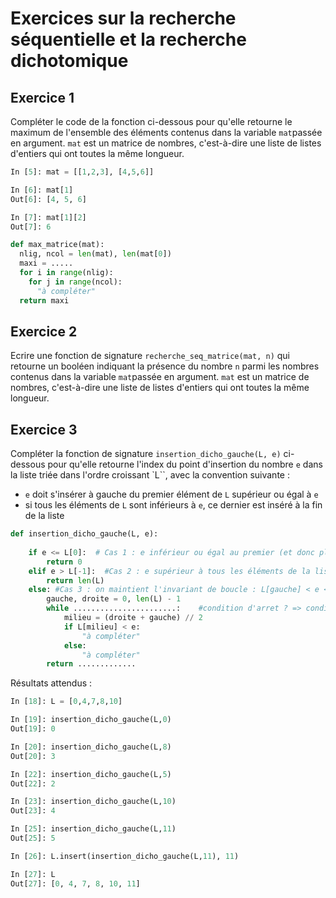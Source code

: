 # Exercices sur la recherche séquentielle et la recherche dichotomique

## Exercice 1

Compléter le code de la fonction ci-dessous pour qu'elle retourne le maximum de l'ensemble des éléments contenus dans la variable `mat`passée en argument. `mat` est un matrice de nombres, c'est-à-dire une  liste de  listes d'entiers qui ont toutes la  même longueur.

~~~python
In [5]: mat = [[1,2,3], [4,5,6]]

In [6]: mat[1]
Out[6]: [4, 5, 6]

In [7]: mat[1][2]
Out[7]: 6
~~~

~~~python
def max_matrice(mat):
  nlig, ncol = len(mat), len(mat[0])
  maxi = .....
  for i in range(nlig):
    for j in range(ncol):
      "à compléter"
  return maxi
~~~


## Exercice 2

Ecrire une fonction de signature  `recherche_seq_matrice(mat, n)` qui retourne un booléen indiquant la présence du nombre  `n` parmi les nombres  contenus dans la variable `mat`passée en argument. `mat` est un matrice de nombres, c'est-à-dire une  liste de  listes d'entiers qui ont toutes la  même longueur.


## Exercice 3

Compléter la fonction de signature `insertion_dicho_gauche(L, e)` ci-dessous pour qu'elle retourne l'index du point d'insertion du nombre `e` dans la liste triée dans l'ordre croissant `L``, avec la convention suivante : 

* `e` doit s'insérer à gauche du premier élément de `L` supérieur ou égal à `e`
* si tous les éléments de `L` sont inférieurs à `e`, ce dernier est inséré à la fin de la liste

~~~python
def insertion_dicho_gauche(L, e):
     
    if e <= L[0]:  # Cas 1 : e inférieur ou égal au premier (et donc plus petit) élément de la liste
        return 0
    elif e > L[-1]:  #Cas 2 : e supérieur à tous les éléments de la liste 
        return len(L)
    else: #Cas 3 : on maintient l'invariant de boucle : L[gauche] < e <= L[droite]
        gauche, droite = 0, len(L) - 1
        while .......................:    #condition d'arret ? => condition d'entrée de boucle 
            milieu = (droite + gauche) // 2
            if L[milieu] < e:
                "à compléter"
            else:
                "à compléter"
        return .............
 ~~~
 
 Résultats attendus :
 
 ~~~python 
In [18]: L = [0,4,7,8,10]

In [19]: insertion_dicho_gauche(L,0) 
Out[19]: 0

In [20]: insertion_dicho_gauche(L,8) 
Out[20]: 3

In [22]: insertion_dicho_gauche(L,5) 
Out[22]: 2

In [23]: insertion_dicho_gauche(L,10) 
Out[23]: 4

In [25]: insertion_dicho_gauche(L,11) 
Out[25]: 5

In [26]: L.insert(insertion_dicho_gauche(L,11), 11)

In [27]: L
Out[27]: [0, 4, 7, 8, 10, 11] 
~~~
